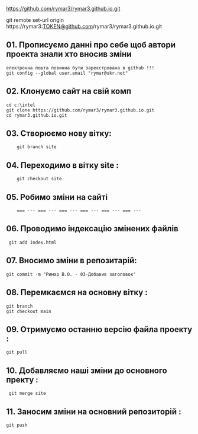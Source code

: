 https://github.com/rymar3/rymar3.github.io.git

git remote set-url origin https://rymar3:TOKEN@github.com/rymar3/rymar3.github.io.git

## 01. Прописуємо данні про себе щоб автори проекта знали хто вносив зміни 
	електронна пошта повинна бути зареєстрована в github !!!
	git config --global user.email "rymar@ukr.net"
	
## 02. Клонуємо сайт на свій комп
	cd c:\intel
	git clone https://github.com/rymar3/rymar3.github.io.git
	cd rymar3.github.io.git

## 03. 	Створюємо нову вітку:
		git branch site
## 04.	Переходимо в вітку site :
		git checkout site
## 05.   Робимо зміни на сайті
		=== --- === --- === --- === --- === --- === --- 
## 06.  Проводимо індексацію змінених файлів
	 git add index.html

## 07.  Вносимо зміни в репозитарій:
	git commit -m "Римар В.О. - 03-Добавив заголовок"

## 08.	Перемкаємся на основну вітку :
	git branch
	git checkout main
	
## 09.  Отримуємо останню версію файла проекту :
	git pull 

## 10.  Добавляємо наші зміни до основного пректу : 		
	 git merge site

## 11. Заносим зміни на основний репозиторій :
	git push
